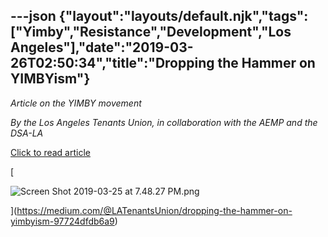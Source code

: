 ---json
{"layout":"layouts/default.njk","tags":["Yimby","Resistance","Development","Los Angeles"],"date":"2019-03-26T02:50:34","title":"Dropping the Hammer on YIMBYism"}
---

_Article on the YIMBY movement_

_By the Los Angeles Tenants Union, in collaboration with the AEMP and the DSA-LA_

[Click to read article](https://medium.com/@LATenantsUnion/dropping-the-hammer-on-yimbyism-97724dfdb6a9)

[

![Screen Shot 2019-03-25 at 7.48.27 PM.png](https://images.squarespace-cdn.com/content/v1/52b7d7a6e4b0b3e376ac8ea2/1553568519720-AY92QLVS1ZKMFXSZVS2S/ke17ZwdGBToddI8pDm48kFvhnx3cIKKeaGmN4TlFLcFZw-zPPgdn4jUwVcJE1ZvWQUxwkmyExglNqGp0IvTJZUJFbgE-7XRK3dMEBRBhUpwumYYvPovYa2GIqPTb4TfKGLnm1ZX1aEJw3GtFHZKA6e3R7Qd8Y8ABVQLH4snuqf4/Screen+Shot+2019-03-25+at+7.48.27+PM.png)

](https://medium.com/@LATenantsUnion/dropping-the-hammer-on-yimbyism-97724dfdb6a9)